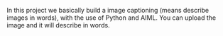 In this project we basically build a image captioning (means describe images in words), with the use of Python and AIML. You can upload the 
image and it will describe in words.

